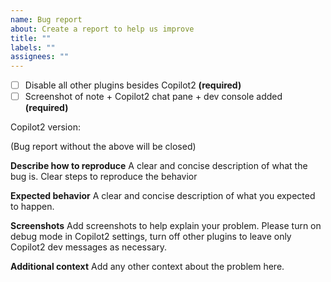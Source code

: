 ```yaml
---
name: Bug report
about: Create a report to help us improve
title: ""
labels: ""
assignees: ""
---
```


- [ ] Disable all other plugins besides Copilot2 **(required)**
- [ ] Screenshot of note + Copilot2 chat pane + dev console added **(required)**

Copilot2 version:

(Bug report without the above will be closed)

**Describe how to reproduce**
A clear and concise description of what the bug is. Clear steps to reproduce the behavior

**Expected behavior**
A clear and concise description of what you expected to happen.

**Screenshots**
Add screenshots to help explain your problem. Please turn on debug mode in Copilot2 settings, turn off other plugins to leave only Copilot2 dev messages as necessary.

**Additional context**
Add any other context about the problem here.
